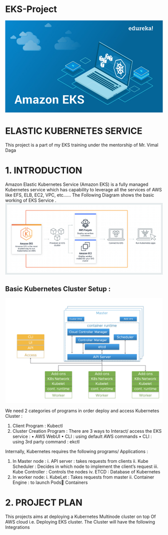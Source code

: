 # EKS-Project
![](title.jpg)

# ELASTIC KUBERNETES SERVICE

This project is a part of my 
EKS training under the mentorship of 
Mr. Vimal Daga

# 1.	INTRODUCTION 
Amazon Elastic Kubernetes Service (Amazon EKS) is a fully managed Kubernetes service which has capability to leverage all the services of AWS like EFS, ELB, EC2, VPC, etc……
The Following Diagram shows the basic working of EKS Service .
![](blockdiagramEKS.png)

## Basic Kubernetes Cluster Setup : 
![](KubernetesCluster.png)

We need 2 categories of programs in order deploy and access  Kubernetes Cluster :
  1.	Client Program : Kubectl
  2.	Cluster Creation Program : 
      There are 3 ways to Interact/ access the EKS service : 
          •	AWS WebUI
          •	CLI : using default AWS commands
          •	CLI : using 3rd party command : ekctl 
          
Internally, Kubernetes requires the following programs/ Applications  :
1.	In Master node :
      i.	API server : takes requests from clients
      ii.	Kube Scheduler : Decides in which node to implement the client’s request 
      iii.	Kube Controller : Controls the nodes
      iv.	ETCD : Database of Kubernetes
2.	In worker node:
      i.	KubeLet : Takes requests from master
      ii.	Container Engine : to launch Pods Containers
      
# 2.	PROJECT PLAN 
This projects aims at deploying a Kubernetes Multinode cluster on top Of AWS cloud i.e. Deploying EKS cluster.
The Cluster will have the following Integrations
